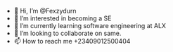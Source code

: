 - 👋 Hi, I’m @Fexzydurn
- 👀 I’m interested in becoming a SE
- 🌱 I’m currently learning software engineering at ALX
- 💞️ I’m looking to collaborate on same.
- 📫 How to reach me +23409012500404

<!---
Fexzydurn/Fexzydurn is a ✨ special ✨ repository because its `README.md` (this file) appears on your GitHub profile.
You can click the Preview link to take a look at your changes.
--->
